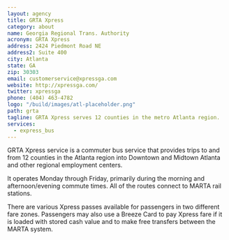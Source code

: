 ```yaml
---
layout: agency
title: GRTA Xpress
category: about
name: Georgia Regional Trans. Authority
acronym: GRTA Xpress
address: 2424 Piedmont Road NE
address2: Suite 400
city: Atlanta
state: GA
zip: 30303
email: customerservice@xpressga.com
website: http://xpressga.com/
twitter: xpressga
phone: (404) 463-4782
logo: "/build/images/atl-placeholder.png"
path: grta
tagline: GRTA Xpress serves 12 counties in the metro Atlanta region.
services:
  - express_bus
---
```


GRTA Xpress service is a commuter bus service that provides trips to and from 12 counties in the Atlanta region into Downtown and Midtown Atlanta and other regional employment centers.  

It operates Monday through Friday, primarily during the morning and afternoon/evening commute times.  All of the routes connect to MARTA rail stations. 

There are various Xpress passes available for passengers in two different fare zones.  Passengers may also use a Breeze Card to pay Xpress fare if it is loaded with stored cash value and to make free transfers between the MARTA system.

